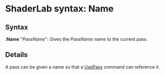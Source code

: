 ShaderLab syntax: Name
======================


Syntax
------

:__Name__ "_PassName_": Gives the _PassName_ name to the current pass.

Details
-------

A pass can be given a name so that a [UsePass](SL-UsePass.md) command can reference it.


